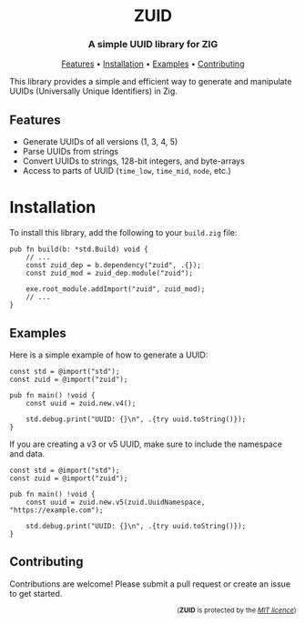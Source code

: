 <h1 align="center">ZUID</h1>
<h3 align="center">A simple UUID library for ZIG</h3>

<p align="center">
  <a href="#features">Features</a> •
  <a href="#installation">Installation</a> •
  <a href="#examples">Examples</a> •
  <a href="#contributing">Contributing</a>
</p>

This library provides a simple and efficient way to generate and manipulate UUIDs (Universally Unique Identifiers) in Zig.


## Features
- Generate UUIDs of all versions (1, 3, 4, 5)
- Parse UUIDs from strings
- Convert UUIDs to strings, 128-bit integers, and byte-arrays
- Access to parts of UUID (`time_low`, `time_mid`, `node`, etc.)

# Installation
To install this library, add the following to your `build.zig` file:
```zig
pub fn build(b: *std.Build) void {
    // ...
    const zuid_dep = b.dependency("zuid", .{});
    const zuid_mod = zuid_dep.module("zuid");

    exe.root_module.addImport("zuid", zuid_mod);
    // ...
}
```

## Examples
Here is a simple example of how to generate a UUID:
```zig
const std = @import("std");
const zuid = @import("zuid");

pub fn main() !void {
    const uuid = zuid.new.v4();

    std.debug.print("UUID: {}\n", .{try uuid.toString()});
}
```
If you are creating a v3 or v5 UUID, make sure to include the namespace and data.
```zig
const std = @import("std");
const zuid = @import("zuid");

pub fn main() !void {
    const uuid = zuid.new.v5(zuid.UuidNamespace, "https://example.com");

    std.debug.print("UUID: {}\n", .{try uuid.toString()});
}
```

## Contributing
Contributions are welcome! Please submit a pull request or create an issue to get started.

<p align="right">
<sub>(<b>ZUID</b> is protected by the <a href="https://github.com/keithbrown39423/zuid/blob/main/LICENSE"><i>MIT licence</i></a>)</sub>
</p>
